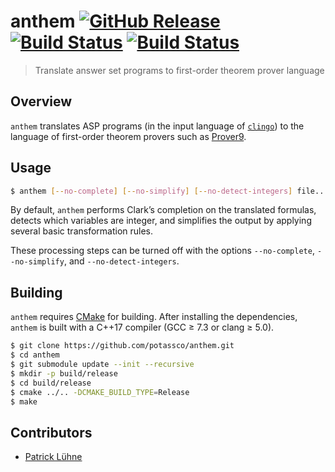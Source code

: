 # anthem [![GitHub Release](https://img.shields.io/github/release/potassco/anthem.svg?maxAge=3600)](https://github.com/potassco/anthem/releases) [![Build Status](https://img.shields.io/travis/potassco/anthem/master.svg?maxAge=3600&label=build%20%28master%29)](https://travis-ci.org/potassco/anthem?branch=master) [![Build Status](https://img.shields.io/travis/potassco/anthem/develop.svg?maxAge=3600&label=build%20%28develop%29)](https://travis-ci.org/potassco/anthem?branch=develop)

> Translate answer set programs to first-order theorem prover language

## Overview

`anthem` translates ASP programs (in the input language of [`clingo`](https://github.com/potassco/clingo)) to the language of first-order theorem provers such as [Prover9](https://www.cs.unm.edu/~mccune/mace4/).

## Usage

```bash
$ anthem [--no-complete] [--no-simplify] [--no-detect-integers] file...
```

By default, `anthem` performs Clark’s completion on the translated formulas, detects which variables are integer, and simplifies the output by applying several basic transformation rules.

These processing steps can be turned off with the options `--no-complete`, `--no-simplify`, and `--no-detect-integers`.

## Building

`anthem` requires [CMake](https://cmake.org/) for building.
After installing the dependencies, `anthem` is built with a C++17 compiler (GCC ≥ 7.3 or clang ≥ 5.0).

```bash
$ git clone https://github.com/potassco/anthem.git
$ cd anthem
$ git submodule update --init --recursive
$ mkdir -p build/release
$ cd build/release
$ cmake ../.. -DCMAKE_BUILD_TYPE=Release
$ make
```

## Contributors

* [Patrick Lühne](https://www.luehne.de)
